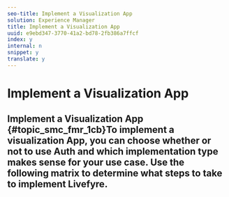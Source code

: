 ```yaml
---
seo-title: Implement a Visualization App
solution: Experience Manager
title: Implement a Visualization App
uuid: e9ebd347-3770-41a2-bd78-2fb386a7ffcf
index: y
internal: n
snippet: y
translate: y
---
```


# Implement a Visualization App

## Implement a Visualization App {#topic_smc_fmr_1cb}To implement a visualization App, you can choose whether or not to use Auth and which implementation type makes sense for your use case. Use the following matrix to determine what steps to take to implement Livefyre.
